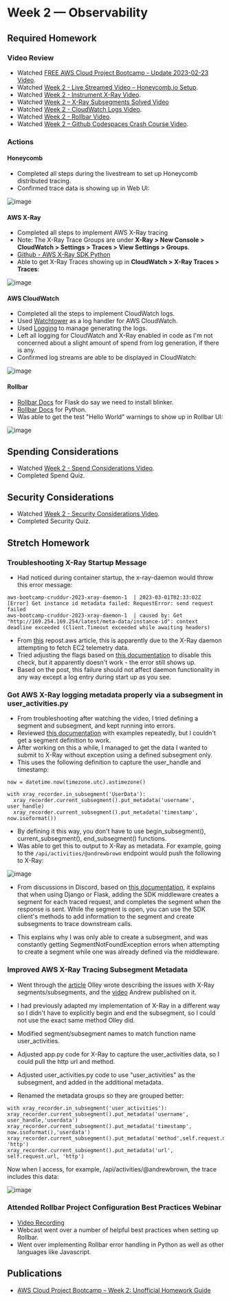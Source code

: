 # Week 2 — Observability

## Required Homework

### Video Review
* Watched [FREE AWS Cloud Project Bootcamp - Update 2023-02-23 Video](https://youtu.be/gQxzMvk6BzM).
* Watched [Week 2 - Live Streamed Video – Honeycomb.io Setup](https://www.youtube.com/live/2GD9xCzRId4?feature=share).
* Watched [Week 2 - Instrument X-Ray Video](https://youtu.be/n2DTsuBrD_A).
* Watched [Week 2 – X-Ray Subsegments Solved Video](https://youtu.be/4SGTW0Db5y0)
* Watched [Week 2 - CloudWatch Logs Video](https://youtu.be/ipdFizZjOF4).
* Watched [Week 2 - Rollbar Video](https://youtu.be/xMBDAb5SEU4).
* Watched [Week 2 – Github Codespaces Crash Course Video](https://youtu.be/L9KKBXgKopA).

### Actions

#### Honeycomb

* Completed all steps during the livestream to set up Honeycomb distributed tracing.
* Confirmed trace data is showing up in Web UI:

![image](../_docs/assets/week2/HoneycombTraceData.png)

#### AWS X-Ray

* Completed all steps to implement AWS X-Ray tracing
* Note:  The X-Ray Trace Groups are under **X-Ray > New Console > CloudWatch > Settings > Traces > View Settings > Groups**.
* [Github - AWS X-Ray SDK Python](https://github.com/aws/aws-xray-sdk-python)
* Able to get X-Ray Traces showing up in **CloudWatch > X-Ray Traces > Traces**:

![image](../_docs/assets/week2/X-Ray-Traces.png)

#### AWS CloudWatch

* Completed all the steps to implement CloudWatch logs.
* Used [Watchtower](https://pypi.org/project/watchtower/) as a log handler for AWS CloudWatch.
* Used [Logging](https://docs.python.org/3/library/logging.html) to manage generating the logs.
* Left all logging for CloudWatch and X-Ray enabled in code as I'm not concerned about a slight amount of spend from log generation, if there is any.
* Confirmed log streams are able to be displayed in CloudWatch:

![image](../_docs/assets/week2/CloudWatchLogGroup.png)

#### Rollbar

* [Rollbar Docs](https://docs.rollbar.com/docs/flask) for Flask do say we need to install blinker.
* [Rollbar Docs](https://docs.rollbar.com/docs/python) for Python.
* Was able to get the test "Hello World" warnings to show up in Rollbar UI:

![image](../_docs/assets/week2/RollbarHelloWorld.png)

## Spending Considerations
* Watched [Week 2 - Spend Considerations Video](https://www.youtube.com/watch?v=2W3KeqCjtDY).
* Completed Spend Quiz.

## Security Considerations
* Watched [Week 2 - Security Considerations Video](https://youtu.be/bOf4ITxAcXc).
* Completed Security Quiz.

## Stretch Homework

### Troubleshooting X-Ray Startup Message

* Had noticed during container startup, the x-ray-daemon would throw this error message:

```
aws-bootcamp-cruddur-2023-xray-daemon-1  | 2023-03-01T02:33:02Z [Error] Get instance id metadata failed: RequestError: send request failed
aws-bootcamp-cruddur-2023-xray-daemon-1  | caused by: Get "http://169.254.169.254/latest/meta-data/instance-id": context deadline exceeded (Client.Timeout exceeded while awaiting headers)
```
* From [this](https://repost.aws/questions/QUr6JJxyeLRUK5M4tadg944w/x-ray-in-ecs-get-instance-id-metadata-failed) repost.aws article, this is apparently due to the X-Ray daemon attempting to fetch EC2 telemetry data.
* Tried adjusting the flags based on [this documentation](https://docs.aws.amazon.com/xray/latest/devguide/xray-daemon-configuration.html) to disable this check, but it apparently doesn't work - the error still shows up.
* Based on the post, this failure should not affect daemon functionality in any way except a log entry during start up as you see.

### Got AWS X-Ray logging metadata properly via a subsegment in user_activities.py

* From troubleshooting after watching the video, I tried defining a segment and subsegment, and kept running into errors.
* Reviewed [this documentation](https://docs.aws.amazon.com/xray/latest/devguide/xray-sdk-python-subsegments.html) with examples repeatedly, but I couldn't get a segment definition to work.
* After working on this a while, I managed to get the data I wanted to submit to X-Ray without exception using a defined subsegment only.
* This uses the following definition to capture the user_handle and timestamp:

```
now = datetime.now(timezone.utc).astimezone()
    
with xray_recorder.in_subsegment('UserData'):
  xray_recorder.current_subsegment().put_metadata('username', user_handle)
  xray_recorder.current_subsegment().put_metadata('timestamp', now.isoformat())
```

* By defining it this way, you don't have to use begin_subsegment(), current_subsegment(), end_subsegment() functions.
* Was able to get this to output to X-Ray as metadata.  For example, going to the ```/api/activities/@andrewbrown``` endpoint would push the following to X-Ray:

![image](../_docs/assets/week2/X-Ray-UserData.png)

* From discussions in Discord, based on [this documentation](https://docs.aws.amazon.com/xray/latest/devguide/xray-sdk-python.html), it explains that when using Django or Flask, adding the SDK middleware creates a segment for each traced request, and completes the segment when the response is sent. While the segment is open, you can use the SDK client's methods to add information to the segment and create subsegments to trace downstream calls. 

* This explains why I was only able to create a subsegment, and was constantly getting SegmentNotFoundException errors when attempting to create a segment while one was already defined via the middleware.

### Improved AWS X-Ray Tracing Subsegment Metadata

* Went through the [article](https://olley.hashnode.dev/aws-free-cloud-bootcamp-instrumenting-aws-x-ray-subsegments) Olley wrote describing the issues with X-Ray segments/subsegments, and the [video](https://youtu.be/4SGTW0Db5y0) Andrew published on it.

* I had previously adapted my implementation of X-Ray in a different way so I didn't have to explicitly begin and end the subsegment, so I could not use the exact same method Olley did.
* Modified segment/subsegment names to match function name user_activities.
* Adjusted app.py code for X-Ray to capture the user_activities data, so I could pull the http url and method.
* Adjusted user_activities.py code to use "user_activities" as the subsegment, and added in the additional metadata.
* Renamed the metadata groups so they are grouped better:

```
with xray_recorder.in_subsegment('user_activities'):
xray_recorder.current_subsegment().put_metadata('username', user_handle,'userdata')
xray_recorder.current_subsegment().put_metadata('timestamp', now.isoformat(),'userdata')
xray_recorder.current_subsegment().put_metadata('method',self.request.method, 'http')
xray_recorder.current_subsegment().put_metadata('url', self.request.url, 'http')
```

Now when I access, for example, /api/activities/@andrewbrown, the trace includes this data:

![image](../_docs/assets/week2/ExtendedX-RayUserData.png)

### Attended Rollbar Project Configuration Best Practices Webinar

* [Video Recording](https://youtu.be/if79J5qJyo8)
* Webcast went over a number of helpful best practices when setting up Rollbar.
* Went over implementing Rollbar error handling in Python as well as other languages like Javascript.

## Publications

* [AWS Cloud Project Bootcamp – Week 2: Unofficial Homework Guide](https://www.linuxtek.ca/2023/02/26/aws-cloud-project-bootcamp-week-2-unofficial-homework-guide/)